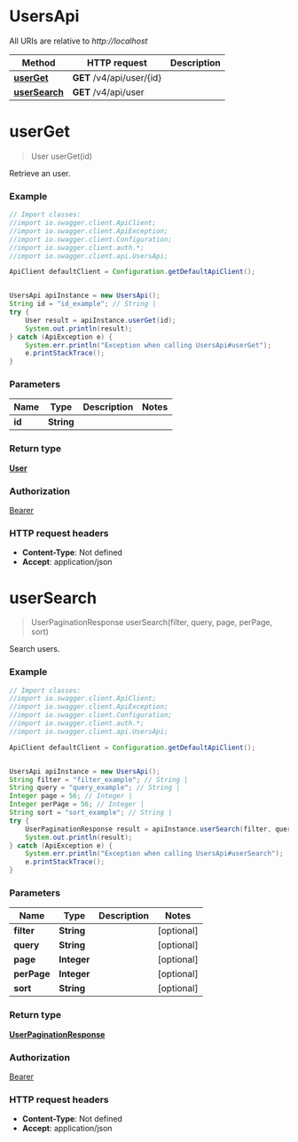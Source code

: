 # UsersApi

All URIs are relative to *http://localhost*

Method | HTTP request | Description
------------- | ------------- | -------------
[**userGet**](UsersApi.md#userGet) | **GET** /v4/api/user/{id} | 
[**userSearch**](UsersApi.md#userSearch) | **GET** /v4/api/user | 

<a name="userGet"></a>
# **userGet**
> User userGet(id)



Retrieve an user.

### Example
```java
// Import classes:
//import io.swagger.client.ApiClient;
//import io.swagger.client.ApiException;
//import io.swagger.client.Configuration;
//import io.swagger.client.auth.*;
//import io.swagger.client.api.UsersApi;

ApiClient defaultClient = Configuration.getDefaultApiClient();


UsersApi apiInstance = new UsersApi();
String id = "id_example"; // String | 
try {
    User result = apiInstance.userGet(id);
    System.out.println(result);
} catch (ApiException e) {
    System.err.println("Exception when calling UsersApi#userGet");
    e.printStackTrace();
}
```

### Parameters

Name | Type | Description  | Notes
------------- | ------------- | ------------- | -------------
 **id** | **String**|  |

### Return type

[**User**](User.md)

### Authorization

[Bearer](../README.md#Bearer)

### HTTP request headers

 - **Content-Type**: Not defined
 - **Accept**: application/json

<a name="userSearch"></a>
# **userSearch**
> UserPaginationResponse userSearch(filter, query, page, perPage, sort)



Search users.

### Example
```java
// Import classes:
//import io.swagger.client.ApiClient;
//import io.swagger.client.ApiException;
//import io.swagger.client.Configuration;
//import io.swagger.client.auth.*;
//import io.swagger.client.api.UsersApi;

ApiClient defaultClient = Configuration.getDefaultApiClient();


UsersApi apiInstance = new UsersApi();
String filter = "filter_example"; // String | 
String query = "query_example"; // String | 
Integer page = 56; // Integer | 
Integer perPage = 56; // Integer | 
String sort = "sort_example"; // String | 
try {
    UserPaginationResponse result = apiInstance.userSearch(filter, query, page, perPage, sort);
    System.out.println(result);
} catch (ApiException e) {
    System.err.println("Exception when calling UsersApi#userSearch");
    e.printStackTrace();
}
```

### Parameters

Name | Type | Description  | Notes
------------- | ------------- | ------------- | -------------
 **filter** | **String**|  | [optional]
 **query** | **String**|  | [optional]
 **page** | **Integer**|  | [optional]
 **perPage** | **Integer**|  | [optional]
 **sort** | **String**|  | [optional]

### Return type

[**UserPaginationResponse**](UserPaginationResponse.md)

### Authorization

[Bearer](../README.md#Bearer)

### HTTP request headers

 - **Content-Type**: Not defined
 - **Accept**: application/json

